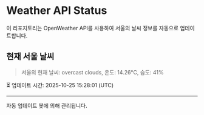 
# Weather API Status

이 리포지토리는 OpenWeather API를 사용하여 서울의 날씨 정보를 자동으로 업데이트합니다.

## 현재 서울 날씨
> 서울의 현재 날씨: overcast clouds, 온도: 14.26°C, 습도: 41%

⏳ 업데이트 시간: 2025-10-25 15:28:01 (UTC)

---
자동 업데이트 봇에 의해 관리됩니다.
